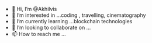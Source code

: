 - 👋 Hi, I’m @Akhilvis
- 👀 I’m interested in ...coding , travelling, cinematography
- 🌱 I’m currently learning ...blockchain technologies
- 💞️ I’m looking to collaborate on ...
- 📫 How to reach me ...

<!---
Akhilvis/Akhilvis is a ✨ special ✨ repository because its `README.md` (this file) appears on your GitHub profile.
You can click the Preview link to take a look at your changes.
--->

